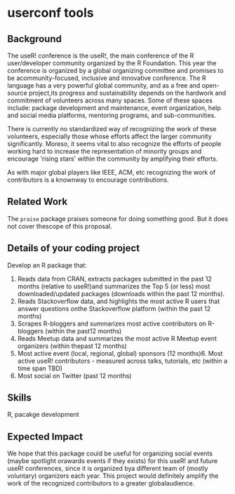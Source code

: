 # userconf tools

## Background
The useR! conference is the useR!, the main conference of the R user/developer community organized by the R Foundation. This year the conference is organized by a global organizing committee and promises to be acommunity-focused, inclusive and innovative conference. 
The R language has a very powerful global community, and as a free and open-source project,its progress and sustainability depends on the hardwork and commitment of volunteers across many spaces. Some of these spaces include: package development and maintenance, 
event organization, help and social media platforms, mentoring programs, and sub-communities. 

There is currently no standardized way of recognizing the work of these volunteers, especially those whose efforts affect the larger community significantly. Moreso, it seems vital to also recognize the efforts of people working hard to increase the representation of
minority groups and encourage 'rising stars' within the community by amplifying their efforts.

As with major global players like IEEE, ACM, etc recognizing the work of contributors is a knownway to encourage contributions.

## Related Work
The `praise` package praises someone for doing something good. But it does not cover thescope of this proposal.

## Details of your coding project
Develop an R package that:

1. Reads data from CRAN, extracts packages submitted in the past 12 months (relative to useR!)and summarizes the Top 5 (or less) most downloaded/updated packages (downloads within the past 12 months).
2. Reads Stackoverflow data, and highlights the most active R users that answer questions onthe Stackoverflow platform (within the past 12 months)
3. Scrapes R-bloggers and summarizes most active contributors on R-bloggers (within the past12 months)
4. Reads Meetup data and summarizes the most active R Meetup event organizers (within thepast 12 months)
5. Most active event (local, regional, global) sponsors (12 months)6. Most active useR! contributors - measured across talks, tutorials, etc (within a time span TBD)
6. Most social on Twitter (past 12 months)

## Skills
R, pacakge development

## Expected Impact
We hope that this package could be useful for organizing social events (maybe spotlight orawards events if they exists) for this useR! and future useR! conferences, since it is organized bya different team of (mostly voluntary) organizers each year.  This project would definitely amplify the work of the recognized contributors to a greater globalaudience.
